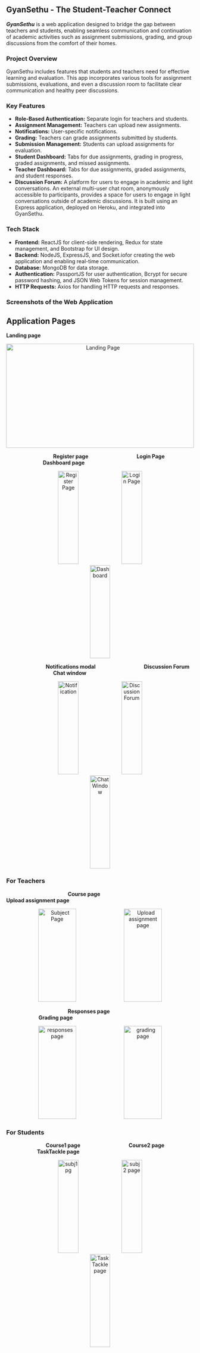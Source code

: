 ## GyanSethu - The Student-Teacher Connect

***GyanSethu*** is a web application designed to bridge the gap between teachers and students, enabling seamless communication and continuation of academic activities such as assignment submissions, grading, and group discussions from the comfort of their homes.

### Project Overview


GyanSethu includes features that students and teachers need for effective learning and evaluation. This app incorporates various tools for assignment submissions, evaluations, and even a discussion room to facilitate clear communication and healthy peer discussions.

### Key Features

- **Role-Based Authentication:** Separate login for teachers and students.
- **Assignment Management:** Teachers can upload new assignments.
- **Notifications:** User-specific notifications.
- **Grading:** Teachers can grade assignments submitted by students.
- **Submission Management:** Students can upload assignments for evaluation.
- **Student Dashboard:** Tabs for due assignments, grading in progress, graded assignments, and missed assignments.
- **Teacher Dashboard:** Tabs for due assignments, graded assignments, and student responses.
- **Discussion Forum:** A platform for users to engage in academic and light conversations.
  An external multi-user chat room, anonymously accessible to participants, provides a space for users to engage in light conversations outside of
  academic discussions. It is built using an Express application, deployed on Heroku, and integrated into GyanSethu.

### Tech Stack

- **Frontend:** ReactJS for client-side rendering, Redux for state management, and Bootstrap for UI design.
- **Backend:** NodeJS, ExpressJS, and Socket.iofor creating the web application and enabling real-time communication.
- **Database:** MongoDB for data storage.
- **Authentication:** PassportJS for user authentication, Bcrypt for secure password hashing, and JSON Web Tokens for session management.
- **HTTP Requests:** Axios for handling HTTP requests and responses.

### Screenshots of the Web Application


## Application Pages

 **Landing page** 
<p align="center">
 <img src="https://github.com/user-attachments/assets/efe11309-10ba-4c06-92a3-335ebf31c0f6" alt="Landing Page" width="100%" height="280">
</p>


&nbsp;&nbsp;&nbsp;&nbsp;&nbsp;&nbsp;&nbsp;&nbsp;&nbsp;&nbsp;&nbsp;&nbsp;&nbsp;&nbsp;&nbsp;&nbsp;&nbsp;&nbsp;
&nbsp;&nbsp;&nbsp;&nbsp;&nbsp;&nbsp;&nbsp;&nbsp;&nbsp;&nbsp;&nbsp;&nbsp;
**Register page** 
&nbsp;&nbsp;&nbsp;&nbsp;&nbsp;&nbsp;&nbsp;&nbsp;&nbsp;&nbsp;&nbsp;&nbsp;&nbsp;&nbsp;&nbsp;&nbsp;&nbsp;&nbsp;
&nbsp;&nbsp;&nbsp;&nbsp;&nbsp;&nbsp;&nbsp;&nbsp;&nbsp;&nbsp;&nbsp;&nbsp;
**Login Page**
&nbsp;&nbsp;&nbsp;&nbsp;&nbsp;&nbsp;&nbsp;&nbsp;&nbsp;&nbsp;&nbsp;&nbsp;&nbsp;&nbsp;&nbsp;&nbsp;&nbsp;&nbsp;
&nbsp;&nbsp;&nbsp;&nbsp;&nbsp;&nbsp;&nbsp;&nbsp;&nbsp;&nbsp;&nbsp;&nbsp;&nbsp;&nbsp;&nbsp;&nbsp;&nbsp;&nbsp;&nbsp;&nbsp;&nbsp;&nbsp;&nbsp;&nbsp; **Dashboard page** 

<p align="center">
    <img src="https://github.com/user-attachments/assets/92dafc50-cafa-40ae-a858-625384f43a63" alt="Register Page" width="33%" height="250">
    <img src="https://github.com/user-attachments/assets/3e13f74b-95d8-43f7-99c6-ca7cb9f42e08" alt="Login Page" width="33%" height="250">
   <img src="https://github.com/user-attachments/assets/665c7407-1d94-45d5-9ce4-7c4a2542429f" alt="Dashboard" width="33%" height="250">
</p>


&nbsp;&nbsp;&nbsp;&nbsp;&nbsp;&nbsp;&nbsp;&nbsp;&nbsp;&nbsp;&nbsp;&nbsp;&nbsp;&nbsp;&nbsp;&nbsp;&nbsp;&nbsp;
&nbsp;&nbsp;&nbsp;&nbsp;&nbsp;&nbsp;&nbsp;
**Notifications modal** 
&nbsp;&nbsp;&nbsp;&nbsp;&nbsp;&nbsp;&nbsp;&nbsp;&nbsp;&nbsp;&nbsp;&nbsp;&nbsp;&nbsp;&nbsp;&nbsp;&nbsp;&nbsp;
&nbsp;&nbsp;&nbsp;&nbsp;&nbsp;&nbsp;&nbsp;&nbsp;&nbsp;&nbsp;&nbsp;&nbsp;
 **Discussion Forum**
 &nbsp;&nbsp;&nbsp;&nbsp;&nbsp;&nbsp;&nbsp;&nbsp;&nbsp;&nbsp;&nbsp;&nbsp;&nbsp;&nbsp;&nbsp;&nbsp;&nbsp;&nbsp;
&nbsp;&nbsp;&nbsp;&nbsp;&nbsp;&nbsp;&nbsp;&nbsp;&nbsp;&nbsp;&nbsp;&nbsp; **Chat window**

<p align="center">
    <img src="https://github.com/user-attachments/assets/03a35e32-4b91-44ad-86b6-02c04f014d63" alt="Notification" width="33%" height="250">
    <img src="https://github.com/user-attachments/assets/3b592f4a-9225-449c-a931-0f0a459fe8ac" alt="Discussion Forum" width="33%" height="250">
    <img src="https://github.com/user-attachments/assets/6dabfe16-79a4-40aa-a923-84ac4627c832" alt="Chat Window" width="33%" height="250">
</p>


### For Teachers

&nbsp;&nbsp;&nbsp;&nbsp;&nbsp;&nbsp;&nbsp;&nbsp;&nbsp;&nbsp;&nbsp;&nbsp;&nbsp;&nbsp;&nbsp;&nbsp;&nbsp;&nbsp;
&nbsp;&nbsp;&nbsp;&nbsp;&nbsp;&nbsp;&nbsp;&nbsp;&nbsp;&nbsp;&nbsp;&nbsp;&nbsp;&nbsp;
&nbsp;&nbsp;&nbsp;&nbsp;&nbsp;&nbsp;&nbsp;
**Course page** 
&nbsp;&nbsp;&nbsp;&nbsp;&nbsp;&nbsp;&nbsp;&nbsp;&nbsp;&nbsp;&nbsp;&nbsp;&nbsp;&nbsp;&nbsp;&nbsp;&nbsp;&nbsp;
&nbsp;&nbsp;&nbsp;&nbsp;&nbsp;&nbsp;&nbsp;&nbsp;&nbsp;&nbsp;&nbsp;&nbsp;&nbsp;&nbsp;&nbsp;&nbsp;&nbsp;&nbsp;&nbsp;
&nbsp;&nbsp;&nbsp;&nbsp;&nbsp;&nbsp;&nbsp;&nbsp;&nbsp;&nbsp;&nbsp;&nbsp;&nbsp;&nbsp;&nbsp;&nbsp;&nbsp;&nbsp;&nbsp;&nbsp;&nbsp;
 **Upload assignment page**
 
<p align="center">
    <img src="https://github.com/user-attachments/assets/7c9e8457-4f77-4d89-a69c-58083e8ec78a" alt="Subject Page" width="45%" height="250">
    <img src="https://github.com/user-attachments/assets/03167a42-e931-41e4-919e-3633ef54a836" alt="Upload assignment page" width="45%" height="250">
</p>

&nbsp;&nbsp;&nbsp;&nbsp;&nbsp;&nbsp;&nbsp;&nbsp;&nbsp;&nbsp;&nbsp;&nbsp;&nbsp;&nbsp;&nbsp;&nbsp;&nbsp;&nbsp;
&nbsp;&nbsp;&nbsp;&nbsp;&nbsp;&nbsp;&nbsp;&nbsp;&nbsp;&nbsp;&nbsp;&nbsp;&nbsp;&nbsp;
&nbsp;&nbsp;&nbsp;&nbsp;&nbsp;&nbsp;&nbsp;
**Responses page** 
&nbsp;&nbsp;&nbsp;&nbsp;&nbsp;&nbsp;&nbsp;&nbsp;&nbsp;&nbsp;&nbsp;&nbsp;&nbsp;&nbsp;&nbsp;&nbsp;&nbsp;&nbsp;
&nbsp;&nbsp;&nbsp;&nbsp;&nbsp;&nbsp;&nbsp;&nbsp;&nbsp;&nbsp;&nbsp;&nbsp;&nbsp;&nbsp;&nbsp;&nbsp;&nbsp;&nbsp;&nbsp;
&nbsp;&nbsp;&nbsp;&nbsp;&nbsp;&nbsp;&nbsp;&nbsp;&nbsp;&nbsp;&nbsp;&nbsp;&nbsp;&nbsp;&nbsp;&nbsp;&nbsp;&nbsp;&nbsp;&nbsp;&nbsp;
 **Grading page**

<p align="center">
    <img src="https://github.com/user-attachments/assets/c73e2bd5-2094-4479-97b9-b64c9f6f2d00" alt="responses page" width="45%" height="250">
    <img src="https://github.com/user-attachments/assets/c08be005-65aa-4850-9ca8-219c9d7da71d" alt="grading page" width="45%" height="250">
</p>


### For Students

&nbsp;&nbsp;&nbsp;&nbsp;&nbsp;&nbsp;&nbsp;&nbsp;&nbsp;&nbsp;&nbsp;&nbsp;&nbsp;&nbsp;&nbsp;&nbsp;&nbsp;&nbsp;
&nbsp;&nbsp;&nbsp;&nbsp;&nbsp;&nbsp;&nbsp;
**Course1 page** 
&nbsp;&nbsp;&nbsp;&nbsp;&nbsp;&nbsp;&nbsp;&nbsp;&nbsp;&nbsp;&nbsp;&nbsp;&nbsp;&nbsp;&nbsp;&nbsp;&nbsp;&nbsp;
&nbsp;&nbsp;&nbsp;&nbsp;&nbsp;&nbsp;&nbsp;&nbsp;&nbsp;&nbsp;&nbsp;&nbsp;
 **Course2 page**
 &nbsp;&nbsp;&nbsp;&nbsp;&nbsp;&nbsp;&nbsp;&nbsp;&nbsp;&nbsp;&nbsp;&nbsp;&nbsp;&nbsp;&nbsp;&nbsp;&nbsp;&nbsp;
&nbsp;&nbsp;&nbsp;&nbsp;&nbsp;&nbsp;&nbsp;&nbsp;&nbsp;&nbsp;&nbsp;&nbsp;&nbsp;&nbsp;&nbsp;&nbsp;&nbsp;&nbsp;&nbsp;&nbsp; **TaskTackle page**

<p align="center">
    <img src="https://github.com/user-attachments/assets/60f990de-a2fc-4d8f-9abe-0cddda746bf5" alt="subj1 pg" width="33%" height="250">
    <img src="https://github.com/user-attachments/assets/a5891f8c-3de7-4c95-977a-27f74766895a" alt="subj2 page" width="33%" height="250">
    <img src="https://github.com/user-attachments/assets/1a238bd5-7c3a-4279-8e2a-b83765ad9e16" alt="TaskTackle page" width="33%" height="250">
</p>

